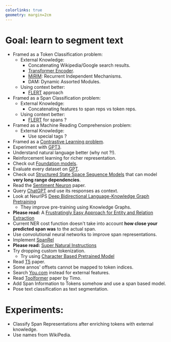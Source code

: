 ```yaml
---
colorlinks: true
geometry: margin=2cm
---
```


# Goal: learn to segment text
- Framed as a Token Classification problem:
  - External Knowledge:
    - Concatenating Wikipedia/Google search results.
    - [Transformer Encoder][transformer_ext].
    - [MiRIM][mi-rim]: Recurrent Independent Mechanisms.
    - DAM: Dynamic Assorted Modules.
  - Using context better:
    - [FLERT][flert] approach
- Framed as a Span Classification problem:
  - External Knowledge:
    - Concatenating features to span reps vs token reps.
  - Using context better:
    - [FLERT][flert] for spans ?
- Framed as a Machine Reading Comprehension problem:
  - External Knowledge:
    - Use special tags ?
- Framed as a [Contrastive Learning problem][contrastive].
- Experiment with [GPT3][gpt].
- Understand natural language better (why not ?!).
- Reinforcement learning for richer representation.
- Check out [Foundation models][foundation_models].
- Evaluate every dataset on [GPT][gpt].
- Check out [Structured State Space Sequence Models][S4] that can model **very long range dependencies**.
- Read the [Sentiment Neuron][sentiment-neuron] paper.
- Query [ChatGPT][chatgpt] and use its responses as context.
- Look at NeurIPS [Deep Bidirectional Language-Knowledge Graph Pretraining][dragon]
  - They improve pre-training using Knowledge Graphs.
- **Please read:** A [Frustratingly Easy Approach for Entity and Relation Extraction][pipeline]
- Current NER cost function doesn't take into account **how close your predicted span was** to the actual span.
- Use convolutional neural networks to improve span representations.
- Implement [SpanRel][spanrel]
- **Please read:** [Super Natural Instructions][smallgpt]
- Try dropping custom tokenization.
  - Try using [Character Based Pretrained Model][canine]
- Read [T5][t5] paper.
- Some annos' offsets cannot be mapped to token indices.
- Search [You.com][you] instead for external features.
- Read [Toolformer][toolformer] paper by Timo.
- Add Span Information to Tokens somehow and use a span based model.
- Pose text classification as text segmentation.

# Experiments:
- Classify Span Representations after enriching tokens with external knowledge.
- Use names from WikiPedia.

[toolformer]: https://arxiv.org/pdf/2302.04761.pdf
[you]: https://you.com
[t5]: https://paperswithcode.com/method/t5
[canine]: https://arxiv.org/pdf/2103.06874.pdf
[smallgpt]: https://aclanthology.org/2022.emnlp-main.340.pdf
[pipeline]: https://arxiv.org/pdf/2010.12812.pdf
[dragon]: https://arxiv.org/abs/2210.09338
[chatgpt]: https://openai.com/blog/chatgpt/
[S4]: https://arxiv.org/pdf/2111.00396.pdf
[foundation_models]: https://crfm.stanford.edu/2021/08/26/mistral.html
[gpt]: https://platform.openai.com/docs/introduction/overview?submissionGuid=9d64e167-19b7-4b8f-93f3-0cfec1d3b580
[contrastive]: https://arxiv.org/pdf/2208.14565v1.pdf
[transformer_ext]: https://arxiv.org/abs/2209.03528
[flert]: https://arxiv.org/abs/2011.06993
[mi-rim]: https://ceur-ws.org/Vol-3202/livingner-paper7.pdf
[spanrel]: https://aclanthology.org/2020.acl-main.192/
[sentiment-neuron]: https://arxiv.org/abs/1704.01444